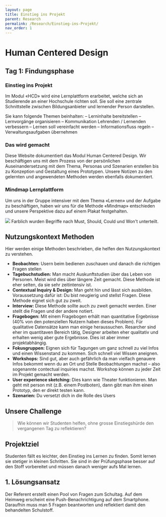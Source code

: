 ```yaml
---
layout: page
title: Einstieg ins Projekt
parent: Research
permalink: /Research/Einstieg-ins-Projekt/
nav_order: 1
---
```


# Human Centered Design

## Tag 1: Findungsphase
### Einstieg ins Projekt
Im Modul «HCD» wird eine Lernplattform erarbeitet, welche sich an Studierende an einer Hochschule richten soll. Sie soll eine zentrale Schnittstelle zwischen Bildungsanbieter und lernender Person darstellen.

Sie kann folgende Themen beinhalten:
– Lerninhalte bereitstellen
– Lernvorgänge organisieren
– Kommunikation Lehrenden / Lernenden verbessern
– Lernen soll vereinfacht werden
– Informationsfluss regeln
– Verwaltungsaufgaben übernehmen

### Das wird gemacht
Diese Website dokumentiert das Modul Human Centered Design. Wir beschäftigen uns mit dem Prozess von der persönlichen Auseinandersetzung mit dem Thema, Personas und Szenarien erstellen bis zu Konzeption und Gestaltung eines Prototypen. Unsere Notizen zu den gelernten und angewendeten Methoden werden ebenfalls dokumentiert. 

### Mindmap Lernplattform
Um uns in der Gruppe intensiver mit dem Thema «Lernen» und der Aufgabe zu beschäftigen, haben wir uns für die Methode «Mindmap» entschieden und unsere Perspektive dazu auf einem Plakat festgehalten.

![](https://i.imgur.com/2v2Zy22.jpg)
Farblich wurden Begriffe nach Must, Should, Could und Won't unterteilt.


## Nutzungskontext Methoden 
Hier werden einige Methoden beschrieben, die helfen den Nutzungskontext zu verstehen.
* **Beobachten:** Usern beim bedienen zuschauen und danach die richtigen Fragen stellen
* **Tagebuchstudien:** Man macht Auskunftstudien über das Leben von Personen.  Meist wird dies über längere Zeit gemacht. Diese Methode ist eher selten, da sie sehr zeitintensiv ist.
* **Contextual Inquiry & Design:** Man geht hin und lässt sich ausbilden. Voraussetzung dafür ist: Du bist neugierig und stellst Fragen. Diese Methode eignet sich gut zu zweit.
* **Interview:** Diese Methode sollte auch zu zweit gemacht werden. Einer stellt die Fragen und der andere notiert.
* **Fragebogen:** Mit einem Fragebogen erhält man quantitative Ergebnisse (40% von den potenziellen Nutzern haben dieses Problem). Für qualitative Datensätze kann man einige heraussuchen. Resarcher sind eher im quantitaven Bereich tätig, Designer arbeiten eher qualitativ und erhalten wenig aber gute Ergebnisse. Dies ist aber immer projektabhängig.
* **Fokusgruppen:** Eignen sich für Tagungen um ganz schnell zu viel Infos und einen Wissenstand zu kommen. Sich schnell viel Wissen aneignen.
* **Workshops:** Sind gut, aber auch gefährlich da man vielfach genauere Infos bekommt wenn du an Ort und Stelle Beobachtungen machst – also sogenannte contectual inquiries machst. Workshop können zu jeder Zeit im Projekt gemacht werden.
* **User experience sketching:** Dies kann wie Theater funktionieren. Man geht mit person mit (z.B. einem Postboten), dann gibt man ihm einen Prototyp, den er direkt testen kann.
* **Szenarien:** Du versetzt dich in die Rolle des Users


## Unsere Challenge
> Wie können wir Studenten helfen, ohne grosse Einstiegshürde den vergangenen Tag zu reflektieren?
> 

## Projektziel
Studenten fällt es leichter, den Einstieg ins Lernen zu finden. Somit lernen sie stetiger in kleinen Schritten. Sie sind in der Prüfungsphase besser auf den Stoff vorbereitet und müssen danach weniger aufs Mal lernen. 

## 1. Lösungsansatz
Der Referent erstellt einen Pool von Fragen zum Schultag. Auf dem Heimweg erscheint eine Push-Benachrichtigung auf dem Smartphone. Daraufhin muss man 5 Fragen beantworten und reflektiert damit den behandelten Schulstoff.

